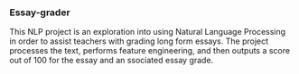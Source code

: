 ### Essay-grader

This NLP project is an exploration into using Natural Language Processing in order to assist teachers with grading long form essays. 
The project processes the text, performs feature engineering, and then outputs a score out of 100 for the essay and an ssociated essay grade.
